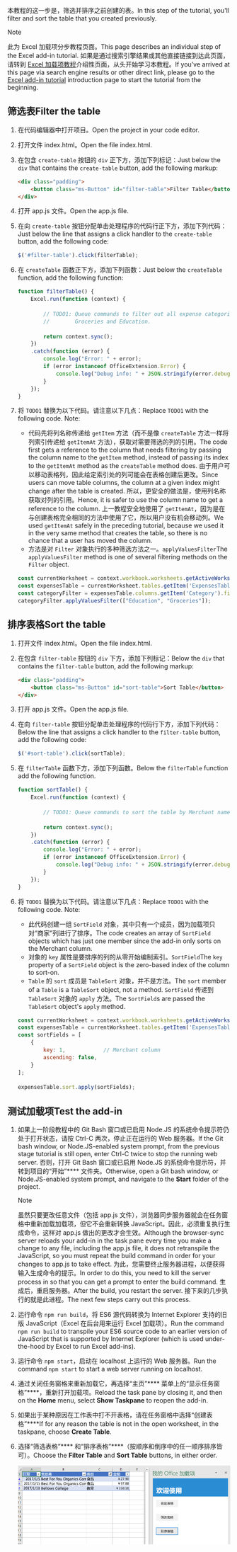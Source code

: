 <span data-ttu-id="2b40c-101">本教程的这一步是，筛选并排序之前创建的表。</span><span class="sxs-lookup"><span data-stu-id="2b40c-101">In this step of the tutorial, you'll filter and sort the table that you created previously.</span></span>

> [!NOTE]
> <span data-ttu-id="2b40c-102">此为 Excel 加载项分步教程页面。</span><span class="sxs-lookup"><span data-stu-id="2b40c-102">This page describes an individual step of the Excel add-in tutorial.</span></span> <span data-ttu-id="2b40c-103">如果是通过搜索引擎结果或其他直接链接到达此页面，请转到 [Excel 加载项教程](../tutorials/excel-tutorial.yml)介绍性页面，从头开始学习本教程。</span><span class="sxs-lookup"><span data-stu-id="2b40c-103">If you’ve arrived at this page via search engine results or other direct link, please go to the [Excel add-in tutorial](../tutorials/excel-tutorial.yml) introduction page to start the tutorial from the beginning.</span></span>

## <a name="filter-the-table"></a><span data-ttu-id="2b40c-104">筛选表</span><span class="sxs-lookup"><span data-stu-id="2b40c-104">Filter the table</span></span>

1. <span data-ttu-id="2b40c-105">在代码编辑器中打开项目。</span><span class="sxs-lookup"><span data-stu-id="2b40c-105">Open the project in your code editor.</span></span> 
2. <span data-ttu-id="2b40c-106">打开文件 index.html。</span><span class="sxs-lookup"><span data-stu-id="2b40c-106">Open the file index.html.</span></span>
3. <span data-ttu-id="2b40c-107">在包含 `create-table` 按钮的 `div` 正下方，添加下列标记：</span><span class="sxs-lookup"><span data-stu-id="2b40c-107">Just below the `div` that contains the `create-table` button, add the following markup:</span></span>

    ```html
    <div class="padding">            
        <button class="ms-Button" id="filter-table">Filter Table</button>            
    </div>
    ```

4. <span data-ttu-id="2b40c-108">打开 app.js 文件。</span><span class="sxs-lookup"><span data-stu-id="2b40c-108">Open the app.js file.</span></span>

5. <span data-ttu-id="2b40c-109">在向 `create-table` 按钮分配单击处理程序的代码行正下方，添加下列代码：</span><span class="sxs-lookup"><span data-stu-id="2b40c-109">Just below the line that assigns a click handler to the `create-table` button, add the following code:</span></span>

    ```js
    $('#filter-table').click(filterTable);
    ```

6. <span data-ttu-id="2b40c-110">在 `createTable` 函数正下方，添加下列函数：</span><span class="sxs-lookup"><span data-stu-id="2b40c-110">Just below the `createTable` function, add the following function:</span></span>

    ```js
    function filterTable() {
        Excel.run(function (context) {
            
            // TODO1: Queue commands to filter out all expense categories except 
            //        Groceries and Education.

            return context.sync();
        })
        .catch(function (error) {
            console.log("Error: " + error);
            if (error instanceof OfficeExtension.Error) {
                console.log("Debug info: " + JSON.stringify(error.debugInfo));
            }
        });
    }
    ``` 

7. <span data-ttu-id="2b40c-p102">将 `TODO1` 替换为以下代码。请注意以下几点：</span><span class="sxs-lookup"><span data-stu-id="2b40c-p102">Replace `TODO1` with the following code. Note:</span></span>
   - <span data-ttu-id="2b40c-113">代码先将列名称传递给 `getItem` 方法（而不是像 `createTable` 方法一样将列索引传递给 `getItemAt` 方法），获取对需要筛选的列的引用。</span><span class="sxs-lookup"><span data-stu-id="2b40c-113">The code first gets a reference to the column that needs filtering by passing the column name to the `getItem` method, instead of passing its index to the `getItemAt` method as the `createTable` method does.</span></span> <span data-ttu-id="2b40c-114">由于用户可以移动表格列，因此给定索引处的列可能会在表格创建后更改。</span><span class="sxs-lookup"><span data-stu-id="2b40c-114">Since users can move table columns, the column at a given index might change after the table is created.</span></span> <span data-ttu-id="2b40c-115">所以，更安全的做法是，使用列名称获取对列的引用。</span><span class="sxs-lookup"><span data-stu-id="2b40c-115">Hence, it is safer to use the column name to get a reference to the column.</span></span> <span data-ttu-id="2b40c-116">上一教程安全地使用了 `getItemAt`，因为是在与创建表格完全相同的方法中使用了它，所以用户没有机会移动列。</span><span class="sxs-lookup"><span data-stu-id="2b40c-116">We used `getItemAt` safely in the preceding tutorial, because we used it in the very same method that creates the table, so there is no chance that a user has moved the column.</span></span>
   - <span data-ttu-id="2b40c-117">方法是对 `Filter` 对象执行的多种筛选方法之一。`applyValuesFilter`</span><span class="sxs-lookup"><span data-stu-id="2b40c-117">The `applyValuesFilter` method is one of several filtering methods on the `Filter` object.</span></span>

    ```js
    const currentWorksheet = context.workbook.worksheets.getActiveWorksheet();
    const expensesTable = currentWorksheet.tables.getItem('ExpensesTable');
    const categoryFilter = expensesTable.columns.getItem('Category').filter;
    categoryFilter.applyValuesFilter(["Education", "Groceries"]);
    ``` 

## <a name="sort-the-table"></a><span data-ttu-id="2b40c-118">排序表格</span><span class="sxs-lookup"><span data-stu-id="2b40c-118">Sort the table</span></span>

1. <span data-ttu-id="2b40c-119">打开文件 index.html。</span><span class="sxs-lookup"><span data-stu-id="2b40c-119">Open the file index.html.</span></span>
2. <span data-ttu-id="2b40c-120">在包含 `filter-table` 按钮的 `div` 下方，添加下列标记：</span><span class="sxs-lookup"><span data-stu-id="2b40c-120">Below the `div` that contains the `filter-table` button, add the following markup:</span></span>

    ```html
    <div class="padding">            
        <button class="ms-Button" id="sort-table">Sort Table</button>            
    </div>
    ```

3. <span data-ttu-id="2b40c-121">打开 app.js 文件。</span><span class="sxs-lookup"><span data-stu-id="2b40c-121">Open the app.js file.</span></span>

4. <span data-ttu-id="2b40c-122">在向 `filter-table` 按钮分配单击处理程序的代码行下方，添加下列代码：</span><span class="sxs-lookup"><span data-stu-id="2b40c-122">Below the line that assigns a click handler to the `filter-table` button, add the following code:</span></span>

    ```js
    $('#sort-table').click(sortTable);
    ```

5. <span data-ttu-id="2b40c-123">在 `filterTable` 函数下方，添加下列函数。</span><span class="sxs-lookup"><span data-stu-id="2b40c-123">Below the `filterTable` function add the following function.</span></span>

    ```js
    function sortTable() {
        Excel.run(function (context) {
            
            // TODO1: Queue commands to sort the table by Merchant name.

            return context.sync();
        })
        .catch(function (error) {
            console.log("Error: " + error);
            if (error instanceof OfficeExtension.Error) {
                console.log("Debug info: " + JSON.stringify(error.debugInfo));
            }
        });
    }
    ``` 

7. <span data-ttu-id="2b40c-p104">将 `TODO1` 替换为以下代码。请注意以下几点：</span><span class="sxs-lookup"><span data-stu-id="2b40c-p104">Replace `TODO1` with the following code. Note:</span></span>
   - <span data-ttu-id="2b40c-126">此代码创建一组 `SortField` 对象，其中只有一个成员，因为加载项只对“商家”列进行了排序。</span><span class="sxs-lookup"><span data-stu-id="2b40c-126">The code creates an array of `SortField` objects which has just one member since the add-in only sorts on the Merchant column.</span></span>
   - <span data-ttu-id="2b40c-127">对象的 `key` 属性是要排序的列的从零开始编制索引。`SortField`</span><span class="sxs-lookup"><span data-stu-id="2b40c-127">The `key` property of a `SortField` object is the zero-based index of the column to sort-on.</span></span>
   - <span data-ttu-id="2b40c-128">`Table` 的 `sort` 成员是 `TableSort` 对象，并不是方法。</span><span class="sxs-lookup"><span data-stu-id="2b40c-128">The `sort` member of a `Table` is a `TableSort` object, not a method.</span></span> <span data-ttu-id="2b40c-129">`SortField` 传递到 `TableSort` 对象的 `apply` 方法。</span><span class="sxs-lookup"><span data-stu-id="2b40c-129">The `SortField`s are passed the `TableSort` object's `apply` method.</span></span>

    ```js
    const currentWorksheet = context.workbook.worksheets.getActiveWorksheet();
    const expensesTable = currentWorksheet.tables.getItem('ExpensesTable');
    const sortFields = [
        { 
            key: 1,            // Merchant column
            ascending: false,
        }
    ];

    expensesTable.sort.apply(sortFields);
    ``` 

## <a name="test-the-add-in"></a><span data-ttu-id="2b40c-130">测试加载项</span><span class="sxs-lookup"><span data-stu-id="2b40c-130">Test the add-in</span></span>

1. <span data-ttu-id="2b40c-131">如果上一阶段教程中的 Git Bash 窗口或已启用 Node.JS 的系统命令提示符仍处于打开状态，请按 Ctrl-C 两次，停止正在运行的 Web 服务器。</span><span class="sxs-lookup"><span data-stu-id="2b40c-131">If the Git bash window, or Node.JS-enabled system prompt, from the previous stage tutorial is still open, enter Ctrl-C twice to stop the running web server.</span></span> <span data-ttu-id="2b40c-132">否则，打开 Git Bash 窗口或已启用 Node.JS 的系统命令提示符，并转到项目的“开始”**** 文件夹。</span><span class="sxs-lookup"><span data-stu-id="2b40c-132">Otherwise, open a Git bash window, or Node.JS-enabled system prompt, and navigate to the **Start** folder of the project.</span></span>

     > [!NOTE]
     > <span data-ttu-id="2b40c-133">虽然只要更改任意文件（包括 app.js 文件），浏览器同步服务器就会在任务窗格中重新加载加载项，但它不会重新转换 JavaScript。因此，必须重复执行生成命令，这样对 app.js 做出的更改才会生效。</span><span class="sxs-lookup"><span data-stu-id="2b40c-133">Although the browser-sync server reloads your add-in in the task pane every time you make a change to any file, including the app.js file, it does not retranspile the JavaScript, so you must repeat the build command in order for your changes to app.js to take effect.</span></span> <span data-ttu-id="2b40c-134">为此，您需要终止服务器进程，以便获得输入生成命令的提示。</span><span class="sxs-lookup"><span data-stu-id="2b40c-134">In order to do this, you need to kill the server process in so that you can get a prompt to enter the build command.</span></span> <span data-ttu-id="2b40c-135">生成后，重启服务器。</span><span class="sxs-lookup"><span data-stu-id="2b40c-135">After the build, you restart the server.</span></span> <span data-ttu-id="2b40c-136">接下来的几步执行的就是此进程。</span><span class="sxs-lookup"><span data-stu-id="2b40c-136">The next few steps carry out this process.</span></span>

1. <span data-ttu-id="2b40c-137">运行命令 `npm run build`，将 ES6 源代码转换为 Internet Explorer 支持的旧版 JavaScript（Excel 在后台用来运行 Excel 加载项）。</span><span class="sxs-lookup"><span data-stu-id="2b40c-137">Run the command `npm run build` to transpile your ES6 source code to an earlier version of JavaScript that is supported by Internet Explorer (which is used under-the-hood by Excel to run Excel add-ins).</span></span>
2. <span data-ttu-id="2b40c-138">运行命令 `npm start`，启动在 localhost 上运行的 Web 服务器。</span><span class="sxs-lookup"><span data-stu-id="2b40c-138">Run the command `npm start` to start a web server running on localhost.</span></span>
4. <span data-ttu-id="2b40c-139">通过关闭任务窗格来重新加载它，再选择“主页”**** 菜单上的“显示任务窗格”****，重新打开加载项。</span><span class="sxs-lookup"><span data-stu-id="2b40c-139">Reload the task pane by closing it, and then on the **Home** menu, select **Show Taskpane** to reopen the add-in.</span></span>
5. <span data-ttu-id="2b40c-140">如果出于某种原因在工作表中打不开表格，请在任务窗格中选择“创建表格”****</span><span class="sxs-lookup"><span data-stu-id="2b40c-140">If for any reason the table is not in the open worksheet, in the taskpane, choose **Create Table**.</span></span> 
6. <span data-ttu-id="2b40c-141">选择“筛选表格”**** 和“排序表格”****（按顺序和倒序中的任一顺序排序皆可）。</span><span class="sxs-lookup"><span data-stu-id="2b40c-141">Choose the **Filter Table** and **Sort Table** buttons, in either order.</span></span>

    ![Excel 教程 - 筛选和排序表格](../images/excel-tutorial-filter-and-sort-table.png)
